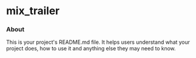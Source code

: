 mix_trailer
=============

### About

This is your project's README.md file. It helps users understand what your
project does, how to use it and anything else they may need to know.